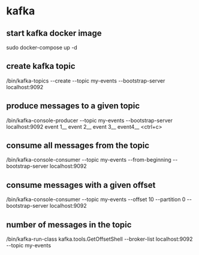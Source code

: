 # kafka

## start kafka docker image
sudo docker-compose up -d

## create kafka topic 
/bin/kafka-topics --create --topic my-events --bootstrap-server localhost:9092

## produce messages to a given topic
/bin/kafka-console-producer --topic my-events --bootstrap-server localhost:9092
event 1__
event 2__
event 3__
event4__
<ctrl+c>

## consume all messages from the topic
/bin/kafka-console-consumer --topic my-events --from-beginning --bootstrap-server localhost:9092

## consume messages with a given offset
/bin/kafka-console-consumer --topic my-events --offset 10 --partition 0 --bootstrap-server localhost:9092

## number of messages in the topic
/bin/kafka-run-class kafka.tools.GetOffsetShell --broker-list localhost:9092 --topic my-events

